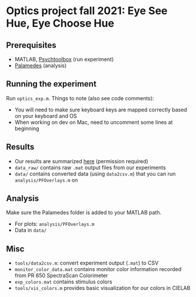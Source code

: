 # Optics project fall 2021: Eye See Hue, Eye Choose Hue

## Prerequisites
* MATLAB, [Psychtoolbox](http://psychtoolbox.org/) (run experiment)
* [Palamedes](http://www.palamedestoolbox.org/) (analysis)

## Running the experiment
Run `optics_exp.m`. Things to note (also see code comments):
* You will need to make sure keyboard keys are mapped correctly based on your keyboard and OS
* When working on dev on Mac, need to uncomment some lines at beginning

## Results
* Our results are summarized [here](https://docs.google.com/presentation/d/1CcDr8tBtRUNnMr1f28GHtF8--fbV7bJcwBg5VgwAYjg/edit?usp=sharing) (permission required)
* `data_raw/` contains raw `.mat` output files from our experiments
* `data/` contains converted data (using `data2csv.m`) that you can run `analysis/PFOverlays.m` on

## Analysis
Make sure the Palamedes folder is added to your MATLAB path.
* For plots: `analysis/PFOverlays.m`
* Data in `data/`

## Misc
* `tools/data2csv.m`: convert experiment output (`.mat`) to CSV
* `monitor_color_data.mat` contains monitor color information recorded from PR 650 SpectraScan Colorimeter
* `exp_colors.mat` contains stimulus colors
* `tools/vis_colors.m` provides basic visualization for our colors in CIELAB

